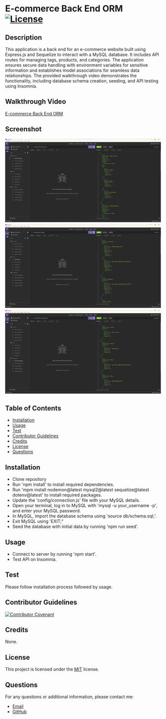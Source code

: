 # E-commerce Back End ORM [![License](https://img.shields.io/badge/license-MIT-blue.svg)](https://opensource.org/licenses/MIT)

## Description
This application is a back end for an e-commerce website built using Express.js and Sequelize to interact with a MySQL database. It includes API routes for managing tags, products, and categories. The application ensures secure data handling with environment variables for sensitive information and establishes model associations for seamless data relationships. The provided walkthrough video demonstrates the functionality, including database schema creation, seeding, and API testing using Insomnia.

## Walkthrough Video
[E-commerce Back End ORM](Link)

## Screenshot
![Get All Products](./assets/images/1.png)
![Get All Tags](./assets/images/2.png)
![Get All Categories](./assets/images/3.png)

## Table of Contents
- [Installation](#installation)
- [Usage](#usage)
- [Test](#test)
- [Contributor Guidelines](#contributor-guidelines)
- [Credits](@credits)
- [License](#license)
- [Questions](#questions)

## Installation
- Clone repository
- Run 'npm install' to install required dependencies.
- Run 'mpm install nodemon@latest mysql2@latest sequelize@latest dotenv@latest' to install required packages.
- Update the 'config/connection.js' file with your MySQL details.
- Open your terminal, log in to MySQL with 'mysql -u your_username -p', and enter your MySQL password.
- In MySQL, import the database schema using 'source db/schema.sql;'.
- Exit MySQL using 'EXIT;"
- Seed the database with initial data by running 'npm run seed'.

## Usage
- Connect to server by running 'npm start'.
- Test API on Insomnia.

## Test
Please follow installation process followed by usage.

## Contributor Guidelines

[![Contributor Covenant](https://img.shields.io/badge/Contributor%20Covenant-2.1-4baaaa.svg)](code_of_conduct.md)

## Credits
None.

## License

This project is licensed under the [MIT](https://opensource.org/licenses/MIT) license.

## Questions

For any questions or additional information, please contact me:
- [Email](mailto:mariam.miladd@gmail.com?subject=[GitHub]%20Dev%20Connect)
- [GitHub](https://github.com/mariamdawood)